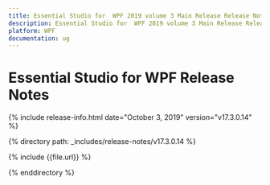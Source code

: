 ```yaml
---
title: Essential Studio for  WPF 2019 volume 3 Main Release Release Notes  
description: Essential Studio for  WPF 2019 volume 3 Main Release Release Notes  
platform: WPF
documentation: ug
---
```


# Essential Studio for  WPF  Release Notes  

{% include release-info.html date="October 3, 2019"  version="v17.3.0.14" %} 


{% directory path: _includes/release-notes/v17.3.0.14 %}

{% include {{file.url}} %}

{% enddirectory %}